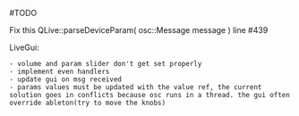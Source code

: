 #TODO

Fix this
QLive::parseDeviceParam( osc::Message message )
line #439

LiveGui: 

    - volume and param slider don't get set properly
    - implement even handlers
    - update gui on msg received
    - params values must be updated with the value ref, the current solution goes in conflicts because osc runs in a thread. the gui often override ableton(try to move the knobs)